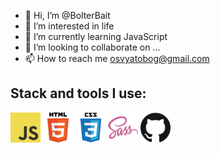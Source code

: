 - 👋 Hi, I’m @BolterBait
- 👀 I’m interested in life
- 🌱 I’m currently learning JavaScript
- 💞️ I’m looking to collaborate on ...
- 📫 How to reach me osvyatobog@gmail.com

<h2>Stack and tools I use:</h2>
<a href=""><img src="./images/alternative_icons/javascript.png" alt="logo" width="48px"/></a>
<a href=""><img src="./images/alternative_icons/html.png" alt="logo" width="48px"/></a>
<a href=""><img src="./images/alternative_icons/css.png" alt="logo" width="48px"/></a>
<a href=""><img src="./images/alternative_icons/sass.png" alt="logo" width="48px"/></a>
<a href=""><img src="./images/alternative_icons/github.png" alt="logo" width="48px"/></a>

<!---
BolterBait/BolterBait is a ✨ special ✨ repository because its `README.md` (this file) appears on your GitHub profile.
You can click the Preview link to take a look at your changes.
--->
